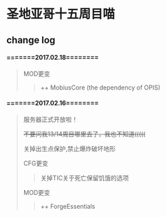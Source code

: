 # 圣地亚哥十五周目喵
## change log
#### =======2017.02.18========
> MOD更变
> >++ MobiusCore (the dependency of OPIS)
#### =======2017.02.16========
> 服务器正式开放啦！
> 
> ~~不要问我13/14周目哪里去了，我也不知道(((((~~
> 
> 关掉出生点保护,禁止爆炸破坏地形
> 
> CFG更变
> > 关掉TIC关于死亡保留饥饿的选项
> 
> MOD更变
> >++ ForgeEssentials
